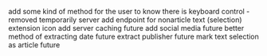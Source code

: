 add some kind of method for the user to know there is keyboard control - removed temporarily
server add endpoint for nonarticle text (selection)
extension icon
add server caching future
add social media future
better method of extracting date future
extract publisher future
mark text selection as article future
